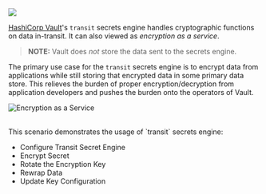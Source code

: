 <img src="https://education-yh.s3-us-west-2.amazonaws.com/Vault_Icon_FullColor.png" />

[HashiCorp Vault](https://www.vaultproject.io)'s `transit` secrets engine handles cryptographic functions on data in-transit. It can also viewed as _encryption as a service_.  

> **NOTE:** Vault does *not* store the data sent to the secrets engine.  

The primary use case for the `transit` secrets engine is to encrypt data from applications while still storing that encrypted data in some primary data store. This relieves the burden of proper encryption/decryption from application developers and pushes the burden onto the operators of Vault.

![Encryption as a Service](https://education-yh.s3-us-west-2.amazonaws.com/vault-encryption.png)

<br>
This scenario demonstrates the usage of `transit` secrets engine:

- Configure Transit Secret Engine
- Encrypt Secret
- Rotate the Encryption Key
- Rewrap Data
- Update Key Configuration
